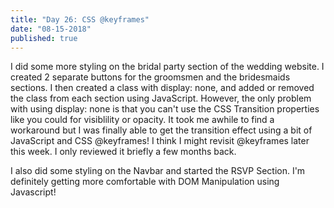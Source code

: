 ```yaml
---
title: "Day 26: CSS @keyframes"
date: "08-15-2018"
published: true
---
```

I did some more styling on the bridal party section of the wedding website. I created 2 separate buttons for the groomsmen and the bridesmaids sections. I then created a class with display: none, and added or removed the class from each section using JavaScript. However, the only problem with using display: none is that you can't use the CSS Transition properties like you could for visiblility or opacity. It took me awhile to find a workaround but I was finally able to get the transition effect using a bit of JavaScript and CSS @keyframes! I think I might revisit @keyframes later this week. I only reviewed it briefly a few months back. 

I also did some styling on the Navbar and started the RSVP Section. I'm definitely getting more comfortable with DOM Manipulation using Javascript!